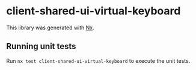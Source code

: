 # client-shared-ui-virtual-keyboard

This library was generated with [Nx](https://nx.dev).

## Running unit tests

Run `nx test client-shared-ui-virtual-keyboard` to execute the unit tests.
